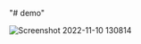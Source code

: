 "# demo" 


![Screenshot 2022-11-10 130814](https://user-images.githubusercontent.com/116792869/212248569-9bda7a5e-bca5-44d6-ba73-b0132b412d33.png)
